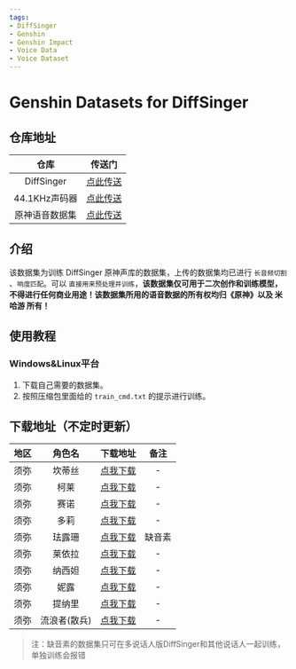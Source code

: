 ```yaml
---
tags:
- DiffSinger
- Genshin
- Genshin Impact
- Voice Data
- Voice Dataset
---
```


# Genshin Datasets for DiffSinger

## 仓库地址

|      仓库      |                      传送门                       |
| :------------: | :-----------------------------------------------: |
|   DiffSinger   | [点此传送](https://github.com/openvpi/DiffSinger) |
| 44.1KHz声码器  |  [点此传送](https://openvpi.github.io/vocoders)   |
| 原神语音数据集 | [点此传送](https://github.com/w4123/GenshinVoice) |

## 介绍

该数据集为训练 DiffSinger 原神声库的数据集，上传的数据集均已进行 `长音频切割` 、`响度匹配`。可以 `直接用来预处理并训练`，**该数据集仅可用于二次创作和训练模型，不得进行任何商业用途！该数据集所用的语音数据的所有权均归《原神》以及 米哈游 所有！**

## 使用教程

### Windows&Linux平台

1. 下载自己需要的数据集。
2. 按照压缩包里面给的 `train_cmd.txt` 的提示进行训练。

## 下载地址（不定时更新）

| 地区 |     角色名     |                           下载地址                           |                           备注                           |
| :--: | :------------: | :----------------------------------------------------------: | :----------------------------------------------------------: |
| 须弥 |      坎蒂丝      | [点我下载](https://huggingface.co/datasets/Erythrocyte/DiffSinger_Genshin_Datasets/resolve/main/candace.zip) | - |
| 须弥 |      柯莱      | [点我下载](https://huggingface.co/datasets/Erythrocyte/DiffSinger_Genshin_Datasets/resolve/main/collei.zip) | - |
| 须弥 |      赛诺     | [点我下载](https://huggingface.co/datasets/Erythrocyte/DiffSinger_Genshin_Datasets/resolve/main/cyno.zip) | - |
| 须弥 |      多莉      | [点我下载](https://huggingface.co/datasets/Erythrocyte/DiffSinger_Genshin_Datasets/resolve/main/dori.zip) | - |
| 须弥 |      珐露珊     | [点我下载](https://huggingface.co/datasets/Erythrocyte/DiffSinger_Genshin_Datasets/resolve/main/faruzan.zip) | 缺音素 |
| 须弥 |   莱依拉   | [点我下载](https://huggingface.co/datasets/Erythrocyte/DiffSinger_Genshin_Datasets/resolve/main/layla.zip) | - |
| 须弥 |   纳西妲   | [点我下载](https://huggingface.co/datasets/Erythrocyte/DiffSinger_Genshin_Datasets/resolve/main/nahida.zip) | - |
| 须弥 |     妮露     | [点我下载](https://huggingface.co/datasets/Erythrocyte/DiffSinger_Genshin_Datasets/resolve/main/nilou.zip) | - |
| 须弥 |     提纳里     | [点我下载](https://huggingface.co/datasets/Erythrocyte/DiffSinger_Genshin_Datasets/resolve/main/tighnari.zip) | - |
| 须弥 |     流浪者(散兵)     | [点我下载](https://huggingface.co/datasets/Erythrocyte/DiffSinger_Genshin_Datasets/resolve/main/wanderer.zip) | - |
> 注：缺音素的数据集只可在多说话人版DiffSinger和其他说话人一起训练，单独训练会报错